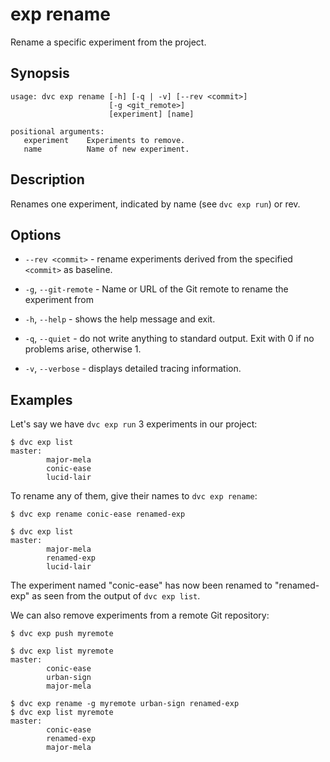 # exp rename

Rename a specific experiment from the <abbr>project</abbr>.

## Synopsis

```usage
usage: dvc exp rename [-h] [-q | -v] [--rev <commit>]
                      [-g <git_remote>]
                      [experiment] [name]

positional arguments:
   experiment    Experiments to remove.
   name          Name of new experiment.
```

## Description

Renames one experiment, indicated by name (see `dvc exp run`) or rev.

## Options

- `--rev <commit>` - rename experiments derived from the specified `<commit>` as
  baseline.

- `-g`, `--git-remote` - Name or URL of the Git remote to rename the experiment
  from

- `-h`, `--help` - shows the help message and exit.

- `-q`, `--quiet` - do not write anything to standard output. Exit with 0 if no
  problems arise, otherwise 1.

- `-v`, `--verbose` - displays detailed tracing information.

## Examples

Let's say we have `dvc exp run` 3 experiments in our project:

```cli
$ dvc exp list
master:
        major-mela
        conic-ease
        lucid-lair
```

To rename any of them, give their names to `dvc exp rename`:

```cli
$ dvc exp rename conic-ease renamed-exp

$ dvc exp list
master:
        major-mela
        renamed-exp
        lucid-lair
```

The experiment named "conic-ease" has now been renamed to "renamed-exp" as seen
from the output of `dvc exp list`.

We can also remove experiments from a remote Git repository:

```cli
$ dvc exp push myremote

$ dvc exp list myremote
master:
        conic-ease
        urban-sign
        major-mela

$ dvc exp rename -g myremote urban-sign renamed-exp
$ dvc exp list myremote
master:
        conic-ease
        renamed-exp
        major-mela
```
